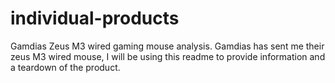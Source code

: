# individual-products
Gamdias Zeus M3 wired gaming mouse analysis.
Gamdias has sent me their zeus M3 wired mouse, I will be using this readme to provide information and a teardown of the product.
